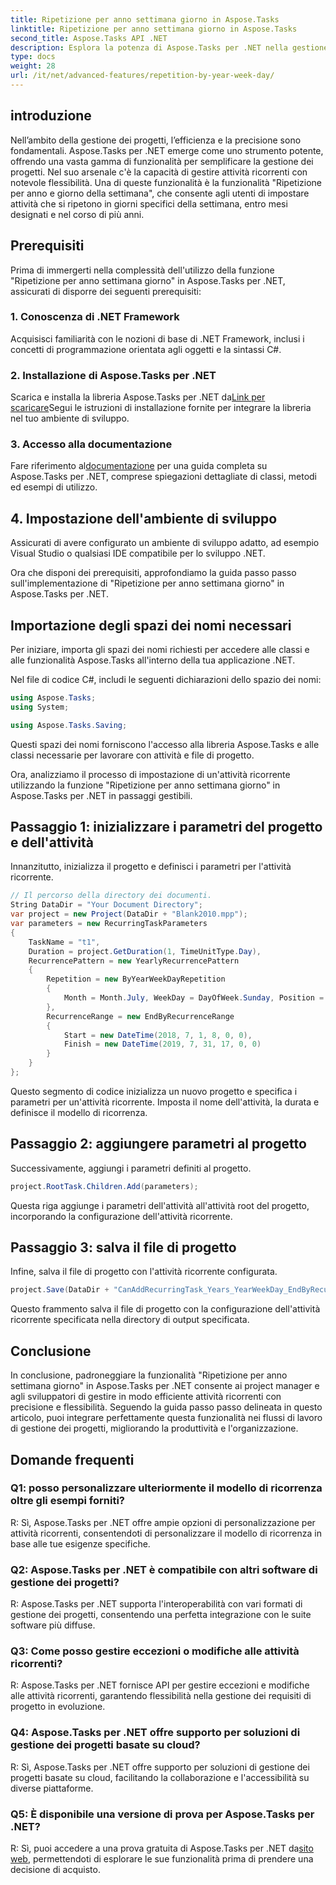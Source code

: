 ```yaml
---
title: Ripetizione per anno settimana giorno in Aspose.Tasks
linktitle: Ripetizione per anno settimana giorno in Aspose.Tasks
second_title: Aspose.Tasks API .NET
description: Esplora la potenza di Aspose.Tasks per .NET nella gestione efficiente delle attività ricorrenti. Guida dettagliata per l'implementazione della funzione Ripetizione per anno, settimana e giorno.
type: docs
weight: 28
url: /it/net/advanced-features/repetition-by-year-week-day/
---
```

## introduzione

Nell’ambito della gestione dei progetti, l’efficienza e la precisione sono fondamentali. Aspose.Tasks per .NET emerge come uno strumento potente, offrendo una vasta gamma di funzionalità per semplificare la gestione dei progetti. Nel suo arsenale c'è la capacità di gestire attività ricorrenti con notevole flessibilità. Una di queste funzionalità è la funzionalità "Ripetizione per anno e giorno della settimana", che consente agli utenti di impostare attività che si ripetono in giorni specifici della settimana, entro mesi designati e nel corso di più anni.

## Prerequisiti

Prima di immergerti nella complessità dell'utilizzo della funzione "Ripetizione per anno settimana giorno" in Aspose.Tasks per .NET, assicurati di disporre dei seguenti prerequisiti:

### 1. Conoscenza di .NET Framework

Acquisisci familiarità con le nozioni di base di .NET Framework, inclusi i concetti di programmazione orientata agli oggetti e la sintassi C#.

### 2. Installazione di Aspose.Tasks per .NET

 Scarica e installa la libreria Aspose.Tasks per .NET da[Link per scaricare](https://releases.aspose.com/tasks/net/)Segui le istruzioni di installazione fornite per integrare la libreria nel tuo ambiente di sviluppo.

### 3. Accesso alla documentazione

 Fare riferimento al[documentazione](https://reference.aspose.com/tasks/net/) per una guida completa su Aspose.Tasks per .NET, comprese spiegazioni dettagliate di classi, metodi ed esempi di utilizzo.

## 4. Impostazione dell'ambiente di sviluppo

Assicurati di avere configurato un ambiente di sviluppo adatto, ad esempio Visual Studio o qualsiasi IDE compatibile per lo sviluppo .NET.

Ora che disponi dei prerequisiti, approfondiamo la guida passo passo sull'implementazione di "Ripetizione per anno settimana giorno" in Aspose.Tasks per .NET.


## Importazione degli spazi dei nomi necessari

Per iniziare, importa gli spazi dei nomi richiesti per accedere alle classi e alle funzionalità Aspose.Tasks all'interno della tua applicazione .NET.

Nel file di codice C#, includi le seguenti dichiarazioni dello spazio dei nomi:

```csharp
using Aspose.Tasks;
using System;

using Aspose.Tasks.Saving;

```

Questi spazi dei nomi forniscono l'accesso alla libreria Aspose.Tasks e alle classi necessarie per lavorare con attività e file di progetto.

Ora, analizziamo il processo di impostazione di un'attività ricorrente utilizzando la funzione "Ripetizione per anno settimana giorno" in Aspose.Tasks per .NET in passaggi gestibili.

## Passaggio 1: inizializzare i parametri del progetto e dell'attività

Innanzitutto, inizializza il progetto e definisci i parametri per l'attività ricorrente.

```csharp
// Il percorso della directory dei documenti.
String DataDir = "Your Document Directory";
var project = new Project(DataDir + "Blank2010.mpp");
var parameters = new RecurringTaskParameters
{
    TaskName = "t1",
    Duration = project.GetDuration(1, TimeUnitType.Day),
    RecurrencePattern = new YearlyRecurrencePattern
    {
        Repetition = new ByYearWeekDayRepetition
        {
            Month = Month.July, WeekDay = DayOfWeek.Sunday, Position = OrdinalNumber.First
        },
        RecurrenceRange = new EndByRecurrenceRange
        {
            Start = new DateTime(2018, 7, 1, 8, 0, 0),
            Finish = new DateTime(2019, 7, 31, 17, 0, 0)
        }
    }
};
```

Questo segmento di codice inizializza un nuovo progetto e specifica i parametri per un'attività ricorrente. Imposta il nome dell'attività, la durata e definisce il modello di ricorrenza.

## Passaggio 2: aggiungere parametri al progetto

Successivamente, aggiungi i parametri definiti al progetto.

```csharp
project.RootTask.Children.Add(parameters);
```

Questa riga aggiunge i parametri dell'attività all'attività root del progetto, incorporando la configurazione dell'attività ricorrente.

## Passaggio 3: salva il file di progetto

Infine, salva il file di progetto con l'attività ricorrente configurata.

```csharp
project.Save(DataDir + "CanAddRecurringTask_Years_YearWeekDay_EndByRecurrenceRange_Test.mpp", SaveFileFormat.Mpp);
```

Questo frammento salva il file di progetto con la configurazione dell'attività ricorrente specificata nella directory di output specificata.

## Conclusione

In conclusione, padroneggiare la funzionalità "Ripetizione per anno settimana giorno" in Aspose.Tasks per .NET consente ai project manager e agli sviluppatori di gestire in modo efficiente attività ricorrenti con precisione e flessibilità. Seguendo la guida passo passo delineata in questo articolo, puoi integrare perfettamente questa funzionalità nei flussi di lavoro di gestione dei progetti, migliorando la produttività e l'organizzazione.

## Domande frequenti

### Q1: posso personalizzare ulteriormente il modello di ricorrenza oltre gli esempi forniti?

R: Sì, Aspose.Tasks per .NET offre ampie opzioni di personalizzazione per attività ricorrenti, consentendoti di personalizzare il modello di ricorrenza in base alle tue esigenze specifiche.

### Q2: Aspose.Tasks per .NET è compatibile con altri software di gestione dei progetti?

R: Aspose.Tasks per .NET supporta l'interoperabilità con vari formati di gestione dei progetti, consentendo una perfetta integrazione con le suite software più diffuse.

### Q3: Come posso gestire eccezioni o modifiche alle attività ricorrenti?

R: Aspose.Tasks per .NET fornisce API per gestire eccezioni e modifiche alle attività ricorrenti, garantendo flessibilità nella gestione dei requisiti di progetto in evoluzione.

### Q4: Aspose.Tasks per .NET offre supporto per soluzioni di gestione dei progetti basate su cloud?

R: Sì, Aspose.Tasks per .NET offre supporto per soluzioni di gestione dei progetti basate su cloud, facilitando la collaborazione e l'accessibilità su diverse piattaforme.

### Q5: È disponibile una versione di prova per Aspose.Tasks per .NET?

 R: Sì, puoi accedere a una prova gratuita di Aspose.Tasks per .NET da[sito web](https://releases.aspose.com/), permettendoti di esplorare le sue funzionalità prima di prendere una decisione di acquisto.